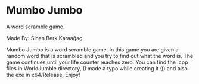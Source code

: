 # Mumbo Jumbo
 A word scramble game.


Made By: Sinan Berk Karaağaç


Mumbo Jumbo is a word scramble game.
In this game you are given a random word that is scrambled and you try to find out what the word is. The game continues until your life counter reaches zero.
You can find the .cpp files in WorldJumble directory, (I made a typo while creating it :)) and also the exe in x64/Release.
Enjoy!